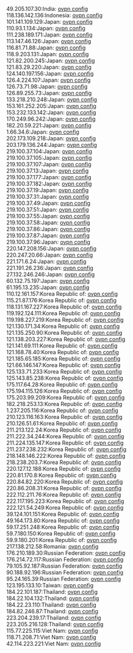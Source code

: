 49.205.107.30:India: [ovpn config](vpn/49_205_107_30.ovpn)  
118.136.142.136:Indonesia: [ovpn config](vpn/118_136_142_136.ovpn)  
101.141.109.129:Japan: [ovpn config](vpn/101_141_109_129.ovpn)  
110.93.1.134:Japan: [ovpn config](vpn/110_93_1_134.ovpn)  
111.238.189.171:Japan: [ovpn config](vpn/111_238_189_171.ovpn)  
113.147.46.126:Japan: [ovpn config](vpn/113_147_46_126.ovpn)  
116.81.71.88:Japan: [ovpn config](vpn/116_81_71_88.ovpn)  
118.9.203.131:Japan: [ovpn config](vpn/118_9_203_131.ovpn)  
121.82.200.245:Japan: [ovpn config](vpn/121_82_200_245.ovpn)  
121.83.29.220:Japan: [ovpn config](vpn/121_83_29_220.ovpn)  
124.140.197.156:Japan: [ovpn config](vpn/124_140_197_156.ovpn)  
126.4.224.107:Japan: [ovpn config](vpn/126_4_224_107.ovpn)  
126.73.71.98:Japan: [ovpn config](vpn/126_73_71_98.ovpn)  
126.89.255.73:Japan: [ovpn config](vpn/126_89_255_73.ovpn)  
133.218.210.248:Japan: [ovpn config](vpn/133_218_210_248.ovpn)  
153.161.252.205:Japan: [ovpn config](vpn/153_161_252_205.ovpn)  
153.232.133.142:Japan: [ovpn config](vpn/153_232_133_142.ovpn)  
170.249.96.242:Japan: [ovpn config](vpn/170_249_96_242.ovpn)  
182.20.59.221:Japan: [ovpn config](vpn/182_20_59_221.ovpn)  
1.66.34.6:Japan: [ovpn config](vpn/1_66_34_6.ovpn)  
202.173.109.218:Japan: [ovpn config](vpn/202_173_109_218.ovpn)  
203.179.136.244:Japan: [ovpn config](vpn/203_179_136_244.ovpn)  
219.100.37.104:Japan: [ovpn config](vpn/219_100_37_104.ovpn)  
219.100.37.105:Japan: [ovpn config](vpn/219_100_37_105.ovpn)  
219.100.37.107:Japan: [ovpn config](vpn/219_100_37_107.ovpn)  
219.100.37.13:Japan: [ovpn config](vpn/219_100_37_13.ovpn)  
219.100.37.177:Japan: [ovpn config](vpn/219_100_37_177.ovpn)  
219.100.37.182:Japan: [ovpn config](vpn/219_100_37_182.ovpn)  
219.100.37.19:Japan: [ovpn config](vpn/219_100_37_19.ovpn)  
219.100.37.31:Japan: [ovpn config](vpn/219_100_37_31.ovpn)  
219.100.37.49:Japan: [ovpn config](vpn/219_100_37_49.ovpn)  
219.100.37.51:Japan: [ovpn config](vpn/219_100_37_51.ovpn)  
219.100.37.55:Japan: [ovpn config](vpn/219_100_37_55.ovpn)  
219.100.37.58:Japan: [ovpn config](vpn/219_100_37_58.ovpn)  
219.100.37.86:Japan: [ovpn config](vpn/219_100_37_86.ovpn)  
219.100.37.87:Japan: [ovpn config](vpn/219_100_37_87.ovpn)  
219.100.37.96:Japan: [ovpn config](vpn/219_100_37_96.ovpn)  
220.147.208.156:Japan: [ovpn config](vpn/220_147_208_156.ovpn)  
220.247.20.66:Japan: [ovpn config](vpn/220_247_20_66.ovpn)  
221.171.6.24:Japan: [ovpn config](vpn/221_171_6_24.ovpn)  
221.191.26.236:Japan: [ovpn config](vpn/221_191_26_236.ovpn)  
27.132.246.246:Japan: [ovpn config](vpn/27_132_246_246.ovpn)  
60.132.75.197:Japan: [ovpn config](vpn/60_132_75_197.ovpn)  
61.195.13.235:Japan: [ovpn config](vpn/61_195_13_235.ovpn)  
110.12.161.157:Korea Republic of: [ovpn config](vpn/110_12_161_157.ovpn)  
115.21.87.176:Korea Republic of: [ovpn config](vpn/115_21_87_176.ovpn)  
118.131.167.227:Korea Republic of: [ovpn config](vpn/118_131_167_227.ovpn)  
119.192.124.111:Korea Republic of: [ovpn config](vpn/119_192_124_111.ovpn)  
119.198.227.219:Korea Republic of: [ovpn config](vpn/119_198_227_219.ovpn)  
121.130.171.34:Korea Republic of: [ovpn config](vpn/121_130_171_34.ovpn)  
121.135.250.90:Korea Republic of: [ovpn config](vpn/121_135_250_90.ovpn)  
121.138.203.227:Korea Republic of: [ovpn config](vpn/121_138_203_227.ovpn)  
121.141.69.111:Korea Republic of: [ovpn config](vpn/121_141_69_111.ovpn)  
121.168.78.40:Korea Republic of: [ovpn config](vpn/121_168_78_40.ovpn)  
121.185.65.185:Korea Republic of: [ovpn config](vpn/121_185_65_185.ovpn)  
121.66.146.147:Korea Republic of: [ovpn config](vpn/121_66_146_147.ovpn)  
125.133.71.233:Korea Republic of: [ovpn config](vpn/125_133_71_233.ovpn)  
125.143.85.238:Korea Republic of: [ovpn config](vpn/125_143_85_238.ovpn)  
175.117.64.28:Korea Republic of: [ovpn config](vpn/175_117_64_28.ovpn)  
175.194.115.126:Korea Republic of: [ovpn config](vpn/175_194_115_126.ovpn)  
175.203.99.209:Korea Republic of: [ovpn config](vpn/175_203_99_209.ovpn)  
182.218.253.13:Korea Republic of: [ovpn config](vpn/182_218_253_13.ovpn)  
1.237.205.116:Korea Republic of: [ovpn config](vpn/1_237_205_116.ovpn)  
210.123.116.163:Korea Republic of: [ovpn config](vpn/210_123_116_163.ovpn)  
210.126.51.61:Korea Republic of: [ovpn config](vpn/210_126_51_61.ovpn)  
211.213.122.24:Korea Republic of: [ovpn config](vpn/211_213_122_24.ovpn)  
211.222.34.244:Korea Republic of: [ovpn config](vpn/211_222_34_244.ovpn)  
211.224.135.147:Korea Republic of: [ovpn config](vpn/211_224_135_147.ovpn)  
211.237.238.232:Korea Republic of: [ovpn config](vpn/211_237_238_232.ovpn)  
218.148.146.222:Korea Republic of: [ovpn config](vpn/218_148_146_222.ovpn)  
218.238.203.7:Korea Republic of: [ovpn config](vpn/218_238_203_7.ovpn)  
220.127.12.188:Korea Republic of: [ovpn config](vpn/220_127_12_188.ovpn)  
220.81.170.8:Korea Republic of: [ovpn config](vpn/220_81_170_8.ovpn)  
220.84.82.220:Korea Republic of: [ovpn config](vpn/220_84_82_220.ovpn)  
220.86.208.31:Korea Republic of: [ovpn config](vpn/220_86_208_31.ovpn)  
222.112.211.76:Korea Republic of: [ovpn config](vpn/222_112_211_76.ovpn)  
222.117.195.223:Korea Republic of: [ovpn config](vpn/222_117_195_223.ovpn)  
222.121.54.249:Korea Republic of: [ovpn config](vpn/222_121_54_249.ovpn)  
39.124.101.151:Korea Republic of: [ovpn config](vpn/39_124_101_151.ovpn)  
49.164.173.80:Korea Republic of: [ovpn config](vpn/49_164_173_80.ovpn)  
59.17.251.248:Korea Republic of: [ovpn config](vpn/59_17_251_248.ovpn)  
59.7.180.150:Korea Republic of: [ovpn config](vpn/59_7_180_150.ovpn)  
59.9.180.201:Korea Republic of: [ovpn config](vpn/59_9_180_201.ovpn)  
217.138.212.58:Romania: [ovpn config](vpn/217_138_212_58.ovpn)  
176.210.189.30:Russian Federation: [ovpn config](vpn/176_210_189_30.ovpn)  
176.214.72.117:Russian Federation: [ovpn config](vpn/176_214_72_117.ovpn)  
79.105.92.187:Russian Federation: [ovpn config](vpn/79_105_92_187.ovpn)  
90.188.92.196:Russian Federation: [ovpn config](vpn/90_188_92_196.ovpn)  
95.24.165.39:Russian Federation: [ovpn config](vpn/95_24_165_39.ovpn)  
123.195.133.10:Taiwan: [ovpn config](vpn/123_195_133_10.ovpn)  
184.22.101.187:Thailand: [ovpn config](vpn/184_22_101_187.ovpn)  
184.22.104.132:Thailand: [ovpn config](vpn/184_22_104_132.ovpn)  
184.22.23.110:Thailand: [ovpn config](vpn/184_22_23_110.ovpn)  
184.82.246.87:Thailand: [ovpn config](vpn/184_82_246_87.ovpn)  
223.204.239.17:Thailand: [ovpn config](vpn/223_204_239_17.ovpn)  
223.205.216.128:Thailand: [ovpn config](vpn/223_205_216_128.ovpn)  
115.77.225.115:Viet Nam: [ovpn config](vpn/115_77_225_115.ovpn)  
118.71.208.71:Viet Nam: [ovpn config](vpn/118_71_208_71.ovpn)  
42.114.223.221:Viet Nam: [ovpn config](vpn/42_114_223_221.ovpn)  
